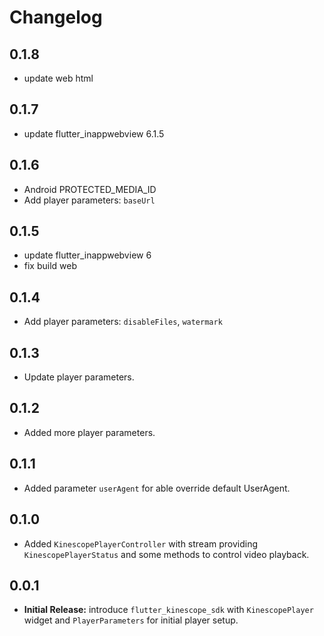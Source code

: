 # Changelog

## 0.1.8

- update web html

## 0.1.7

- update flutter_inappwebview 6.1.5

## 0.1.6

- Android PROTECTED_MEDIA_ID
- Add player parameters: `baseUrl`

## 0.1.5

- update flutter_inappwebview 6
- fix build web

## 0.1.4

- Add player parameters: `disableFiles`, `watermark`

## 0.1.3

- Update player parameters.

## 0.1.2

- Added more player parameters.

## 0.1.1

- Added parameter `userAgent` for able override default UserAgent.

## 0.1.0

- Added `KinescopePlayerController` with stream providing `KinescopePlayerStatus` and some methods to control video playback.

## 0.0.1

- **Initial Release:** introduce `flutter_kinescope_sdk` with `KinescopePlayer` widget and `PlayerParameters` for initial player setup.
